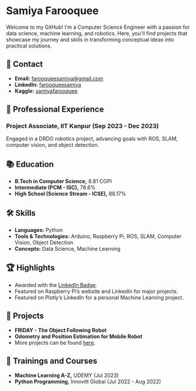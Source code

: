 # Samiya Farooquee

Welcome to my GitHub! I'm a Computer Science Engineer with a passion for data science, machine learning, and robotics. Here, you'll find projects that showcase my journey and skills in transforming conceptual ideas into practical solutions.

## 📧 Contact

- **Email:** farooqueesamiya@gmail.com
- **LinkedIn:** [farooqueesamiya](https://linkedin.com/in/farooqueesamiya)
- **Kaggle:** [samiyafarooquee](https://kaggle.com/samiyafarooquee)

## 💼 Professional Experience

### Project Associate, IIT Kanpur (Sep 2023 - Dec 2023)

Engaged in a DRDO robotics project, advancing goals with ROS, SLAM, computer vision, and object detection.

## 📚 Education

- **B.Tech in Computer Science,** 8.81 CGPI
- **Intermediate (PCM - ISC),** 78.6%
- **High School (Science Stream - ICSE),** 88.17%

## 🛠 Skills

- **Languages:** Python
- **Tools & Technologies:** Arduino, Raspberry Pi, ROS, SLAM, Computer Vision, Object Detection
- **Concepts:** Data Science, Machine Learning

## 🏆 Highlights

- Awarded with the [LinkedIn Badge](#).
- Featured on Raspberry Pi’s website and LinkedIn for major projects.
- Featured on Plotly’s LinkedIn for a personal Machine Learning project.

## 🚀 Projects

- **FRIDAY - The Object Following Robot**
- **Odometry and Position Estimation for Mobile Robot**
- More projects can be found [here](https://github.com/farooqueesamiya?tab=repositories).

## 📖 Trainings and Courses

- **Machine Learning A-Z,** UDEMY (Jul 2023)
- **Python Programming,** Innovitt Global (Jul 2022 - Aug 2022)
